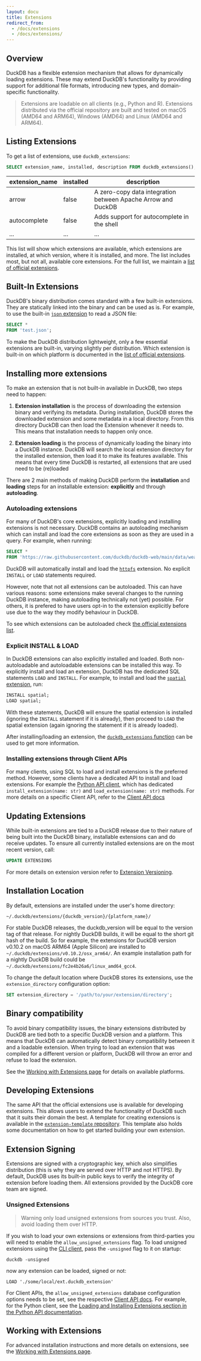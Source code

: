 ```yaml
---
layout: docu
title: Extensions
redirect_from:
  - /docs/extensions
  - /docs/extensions/
---
```


## Overview

DuckDB has a flexible extension mechanism that allows for dynamically loading extensions.
These may extend DuckDB's functionality by providing support for additional file formats, introducing new types, and domain-specific functionality.

> Extensions are loadable on all clients (e.g., Python and R).
> Extensions distributed via the official repository are built and tested on macOS (AMD64 and ARM64), Windows (AMD64) and Linux (AMD64 and ARM64).

## Listing Extensions

To get a list of extensions, use `duckdb_extensions`:

```sql
SELECT extension_name, installed, description FROM duckdb_extensions();
```

<div class="narrow_table"></div>

| extension_name    | installed | description                                                  |
|-------------------|-----------|--------------------------------------------------------------|
| arrow             | false     | A zero-copy data integration between Apache Arrow and DuckDB |
| autocomplete      | false     | Adds support for autocomplete in the shell                   |
| ...               | ...       | ...                                                          |

This list will show which extensions are available, which extensions are installed, at which version, where it is installed, and more. 
The list includes most, but not all, available core extensions. For the full list, we maintain a [list of official extensions](official_extensions).

## Built-In Extensions

DuckDB's binary distribution comes standard with a few built-in extensions. They are statically linked into the binary and can be used as is.
For example, to use the built-in [`json` extension](json) to read a JSON file:

```sql
SELECT *
FROM 'test.json';
```

To make the DuckDB distribution lightweight, only a few essential extensions are built-in, varying slightly per distribution. Which extension is built-in on which platform is documented in the [list of official extensions](official_extensions#default-extensions).

## Installing more extensions

To make an extension that is not built-in available in DuckDB, two steps need to happen:

1. **Extension installation** is the process of downloading the extension binary and verifying its metadata. During installation, 
DuckDB stores the downloaded extension and some metadata in a local directory. From this directory DuckDB can then load the Extension whenever 
it needs to. This means that installation needs to happen only once.  

2. **Extension loading** is the process of dynamically loading the binary into a DuckDB instance. DuckDB will search the local extension
directory for the installed extension, then load it to make its features available. This means that every time DuckDB is restarted, all
extensions that are used need to be (re)loaded

There are 2 main methods of making DuckDB perform the **installation** and **loading** steps for an installable extension: **explicitly** and through **autoloading**.

### Autoloading extensions
For many of DuckDB's core extensions, explicitly loading and installing extensions is not necessary. DuckDB contains an autoloading mechanism
which can install and load the core extensions as soon as they are used in a query. For example, when running:

```sql
SELECT *
FROM 'https://raw.githubusercontent.com/duckdb/duckdb-web/main/data/weather.csv';
```

DuckDB will automatically install and load the [`httpfs`](httpfs) extension. No explicit `INSTALL` or `LOAD` 
statements required.

However, note that not all extensions can be autoloaded. This can have various reasons: some extensions make several changes 
to the running DuckDB instance, making autoloading technically not (yet) possible. For others, it is prefered to have
users opt-in to the extension explicitly before use due to the way they modify behaviour in DuckDB.

To see which extensions can be autoloaded check [the official extensions list](official_extensions).

### Explicit INSTALL & LOAD

In DuckDB extensions can also explicitly installed and loaded. Both non-autoloadable and autoloadable extensions can be installed this way. 
To explicitly install and load an extension, DuckDB has the dedicated SQL statements `LOAD` and `INSTALL`.  For example,
to install and load the [`spatial` extension](spatial), run:

```sql
INSTALL spatial;
LOAD spatial;
```

With these statements, DuckDB will ensure the spatial extension is installed (ignoring the `INSTALL` statement if it is already), then proceed
to `LOAD` the spatial extension (again ignoring the statement if it is already loaded).

After installing/loading an extension, the [`duckdb_extensions` function](#listing-extensions) can be used to get more information.

### Installing extensions through Client APIs

For many clients, using SQL to load and install extensions is the preferred method. However, some clients have a dedicated
API to install and load extensions. For example the [Python API client](../api/python/overview#loading-and-installing-extensions), 
which has dedicated `install_extension(name: str)` and `load_extension(name: str)` methods. For more details on a specific Client API, refer
to the [Client API docs](../api/overview)

## Updating Extensions
While built-in extensions are tied to a DuckDB release due to their nature of being built into the DuckDB binary, installable extensions 
can and do receive updates. To ensure all currently installed extensions are on the most recent version, call:

```SQL
UPDATE EXTENSIONS
```

For more details on extension version refer to [Extension Versioning](versioning_of_extensions).

## Installation Location

By default, extensions are installed under the user's home directory:

```text
~/.duckdb/extensions/{duckdb_version}/{platform_name}/
```

For stable DuckDB releases, the duckdb_version will be equal to the version tag of that release. For nightly DuckDB builds, it will be equal
to the short git hash of the build. So for example, the extensions for DuckDB version v0.10.2 on macOS ARM64 (Apple Silicon) are installed to `~/.duckdb/extensions/v0.10.2/osx_arm64/`. 
An example installation path for a nightly DuckDB build could be `~/.duckdb/extensions/fc2e4b26a6/linux_amd64_gcc4`.

To change the default location where DuckDB stores its extensions, use the `extension_directory` configuration option:

```sql
SET extension_directory = '/path/to/your/extension/directory';
```

## Binary compatibility

To avoid binary compatibility issues, the binary extensions distributed by DuckDB are tied both to a specific DuckDB version and a platform. This means 
that DuckDB can automatically detect binary compatibility between it and a loadable extension. When trying to load an extension that was compiled for a 
different version or platform, DuckDB will throw an error and refuse to load the extension.

See the [Working with Extensions page](working_with_extensions#platforms) for details on available platforms.

## Developing Extensions

The same API that the official extensions use is available for developing extensions. This allows users to extend the functionality of DuckDB such that it suits their domain the best.
A template for creating extensions is available in the [`extension-template` repository](https://github.com/duckdb/extension-template/). This template also holds some documentation on 
how to get started building your own extension.

## Extension Signing

Extensions are signed with a cryptographic key, which also simplifies distribution (this is why they are served over HTTP and not HTTPS).
By default, DuckDB uses its built-in public keys to verify the integrity of extension before loading them.
All extensions provided by the DuckDB core team are signed.

### Unsigned Extensions

> Warning only load unsigned extensions from sources you trust. Also, avoid loading them over HTTP.   

If you wish to load your own extensions or extensions from third-parties you will need to enable the `allow_unsigned_extensions` flag.
To load unsigned extensions using the [CLI client](../api/cli), pass the `-unsigned` flag to it on startup:

```shell
duckdb -unsigned
```
now any extension can be loaded, signed or not:
```shell
LOAD './some/local/ext.duckdb_extension'
```

For Client APIs, the `allow_unsigned_extensions` database configuration options needs to be set, see the respective [Client API docs](../api/overview). 
For example, for the Python client, see the [Loading and Installing Extensions section in the Python API documentation](../api/python/overview#loading-and-installing-extensions).

## Working with Extensions

For advanced installation instructions and more details on extensions, see the [Working with Extensions page](working_with_extensions).